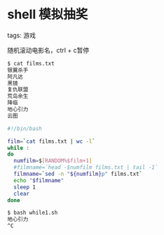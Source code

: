 #  shell 模拟抽奖
tags: 游戏

随机滚动电影名，ctrl + c暂停

```bash
$ cat films.txt 
银翼杀手
阿凡达
黑镜
复仇联盟
荒岛余生
降临
地心引力
云图
```

```bash
#!/bin/bash

film=`cat films.txt | wc -l`
while :
do
  numfilm=$[RANDOM%$film+1]
  #filmname=`head -$numfilm films.txt | tail -1`
  filmname=`sed -n "${numfilm}p" films.txt`
  echo "$filmname"
  sleep 1
  clear
done
```

```bash
$ bash while1.sh 
地心引力
^C
```

